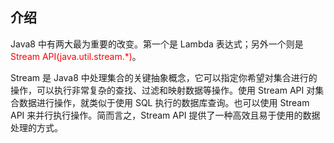 ## 介绍

Java8 中有两大最为重要的改变。第一个是 Lambda 表达式；另外一个则是 <font color='red'>Stream API(java.util.stream.*)</font>。

Stream 是 Java8 中处理集合的关键抽象概念，它可以指定你希望对集合进行的操作，可以执行非常复杂的查找、过滤和映射数据等操作。使用 Stream API 对集合数据进行操作，就类似于使用 SQL 执行的数据库查询。也可以使用 Stream API 来并行执行操作。简而言之，Stream API 提供了一种高效且易于使用的数据处理的方式。